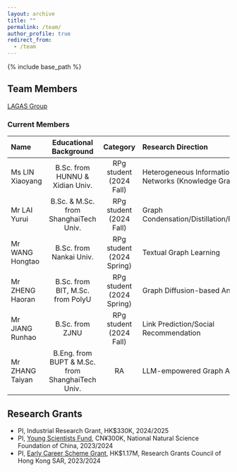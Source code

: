 ```yaml
---
layout: archive
title: ""
permalink: /team/
author_profile: true
redirect_from:
  - /team
---
```


{% include base_path %}

## Team Members

[LAGAS Group](https://github.com/HKBU-LAGAS)

### Current Members

| Name         | Educational Background       |  Category    |   Research Direction  |   Publications  |
|:--------------|:-------------------------------:|:--------------:|:-----------------------|:-----------------------|
| Ms LIN Xiaoyang | B.Sc. from HUNNU & Xidian Univ.| RPg student (2024 Fall) |   Heterogeneous Information Networks (Knowledge Graphs)  |                       |
| Mr LAI Yurui | B.Sc. & M.Sc. from ShanghaiTech Univ.| RPg student (2024 Fall) |   Graph Condensation/Distillation/Rewiring    |        KDD'24               |
| Mr WANG Hongtao | B.Sc. from Nankai Univ.| RPg student (2024 Spring) |   Textual Graph Learning    |                       |
| Mr ZHENG Haoran | B.Sc. from BIT, M.Sc. from PolyU| RPg student (2024 Spring) |  Graph Diffusion-based Analytics |                       |
| Mr JIANG Runhao | B.Sc. from ZJNU| RPg student (2024 Fall) |  Link Prediction/Social Recommendation   |                       |
| Mr ZHANG Taiyan | B.Eng. from BUPT & M.Sc. from ShanghaiTech Univ.| RA |  LLM-empowered Graph Analytics   |                       |


## Research Grants
- PI, Industrial Research Grant, HK$330K, 2024/2025
- PI, [Young Scientists Fund](https://www.nsfc.gov.cn/publish/portal0/tab1418/), CN¥300K, National Natural Science Foundation of China, 2023/2024
- PI, [Early Career Scheme Grant](https://www.ugc.edu.hk/eng/rgc/funding_opport/ecs/), HK$1.17M, Research Grants Council of Hong Kong SAR, 2023/2024

